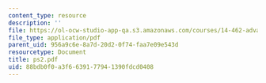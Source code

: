 ```yaml
---
content_type: resource
description: ''
file: https://ol-ocw-studio-app-qa.s3.amazonaws.com/courses/14-462-advanced-macroeconomics-ii-spring-2004/88bdb0f0a3f6639177941390fdcd0408_ps2.pdf
file_type: application/pdf
parent_uid: 956a9c6e-8a7d-20d2-0f74-faa7e09e543d
resourcetype: Document
title: ps2.pdf
uid: 88bdb0f0-a3f6-6391-7794-1390fdcd0408
---
```

